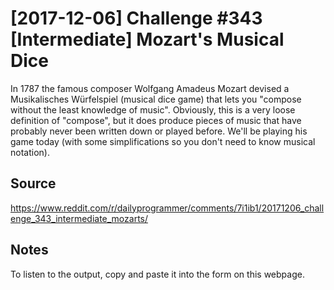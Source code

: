 # [2017-12-06] Challenge #343 [Intermediate] Mozart's Musical Dice
In 1787 the famous composer Wolfgang Amadeus Mozart devised a Musikalisches Würfelspiel (musical dice game) that lets you "compose without the least knowledge of music". Obviously, this is a very loose definition of "compose", but it does produce pieces of music that have probably never been written down or played before. We'll be playing his game today (with some simplifications so you don't need to know musical notation).

## Source
https://www.reddit.com/r/dailyprogrammer/comments/7i1ib1/20171206_challenge_343_intermediate_mozarts/

## Notes
To listen to the output, copy and paste it into the form on this webpage.
